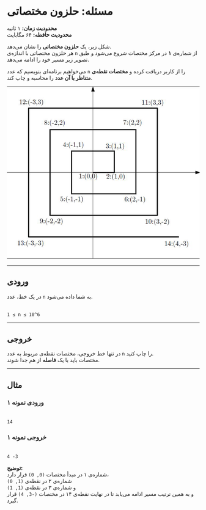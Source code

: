 # مسئله: حلزون مختصاتی

**محدودیت زمان:** ۱ ثانیه  
**محدودیت حافظه:** ۶۴ مگابایت  


شکل زیر، یک **حلزون مختصاتی** را نشان می‌دهد.  
هر حلزون مختصاتی با اندازه‌ی `n` از شماره‌ی **۱** در مرکز مختصات شروع می‌شود و طبق تصویر زیر مسیر خود را ادامه می‌دهد.

می‌خواهیم برنامه‌ای بنویسیم که عدد `n` را از کاربر دریافت کرده و **مختصات نقطه‌ی متناظر با آن عدد** را محاسبه و چاپ کند.

![image info](image.png)

---

## ورودی  

در یک خط، عدد `n` به شما داده می‌شود.  

```

1 ≤ n ≤ 10^6

```

---

## خروجی  

در تنها خط خروجی، مختصات نقطه‌ی مربوط به عدد `n` را چاپ کنید.  
مختصات باید با یک **فاصله** از هم جدا شوند.

---

## مثال  

### ورودی نمونه ۱
```

14

```

### خروجی نمونه ۱
```

4 -3

```

**توضیح:**  
شماره‌ی ۱ در مبدأ مختصات `(0, 0)` قرار دارد،  
شماره‌ی ۲ در نقطه‌ی `(1, 0)`  
و شماره‌ی ۳ در نقطه‌ی `(1, 1)`  
و به همین ترتیب مسیر ادامه می‌یابد تا در نهایت نقطه‌ی ۱۴ در مختصات `(-3, 4)` قرار گیرد.
```